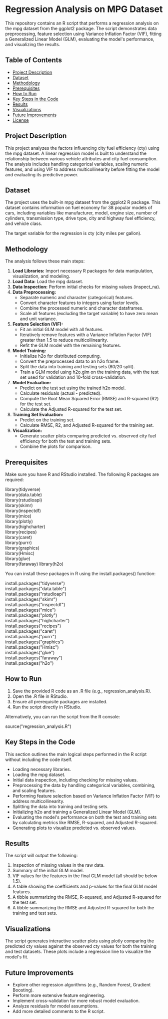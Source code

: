 # **Regression Analysis on MPG Dataset**

This repository contains an R script that performs a regression analysis on the mpg dataset from the ggplot2 package. The script demonstrates data preprocessing, feature selection using Variance Inflation Factor (VIF), fitting a Generalized Linear Model (GLM), evaluating the model's performance, and visualizing the results.

## **Table of Contents**

* [Project Description](#project-description)
* [Dataset](#dataset)
* [Methodology](#methodology)
* [Prerequisites](#prerequisites)
* [How to Run](#how-to-run)
* [Key Steps in the Code](#key-steps-in-the-code)
* [Results](#results)
* [Visualizations](#visualizations)
* [Future Improvements](#future-improvements)
* [License](#license)

## **Project Description**

This project analyzes the factors influencing city fuel efficiency (cty) using the mpg dataset. A linear regression model is built to understand the relationship between various vehicle attributes and city fuel consumption. The analysis includes handling categorical variables, scaling numeric features, and using VIF to address multicollinearity before fitting the model and evaluating its predictive power.

## **Dataset**

The project uses the built-in mpg dataset from the ggplot2 R package. This dataset contains information on fuel economy for 38 popular models of cars, including variables like manufacturer, model, engine size, number of cylinders, transmission type, drive type, city and highway fuel efficiency, and vehicle class.

The target variable for the regression is cty (city miles per gallon).

## **Methodology**

The analysis follows these main steps:

1. **Load Libraries:** Import necessary R packages for data manipulation, visualization, and modeling.  
2. **Load Data:** Load the mpg dataset.  
3. **Data Inspection:** Perform initial checks for missing values (inspect\_na).  
4. **Data Preprocessing:**  
   * Separate numeric and character (categorical) features.  
   * Convert character features to integers using factor levels.  
   * Combine the processed numeric and character dataframes.  
   * Scale all features (excluding the target variable) to have zero mean and unit variance.  
5. **Feature Selection (VIF):**  
   * Fit an initial GLM model with all features.  
   * Iteratively remove features with a Variance Inflation Factor (VIF) greater than 1.5 to reduce multicollinearity.  
   * Refit the GLM model with the remaining features.  
6. **Model Training:**  
   * Initialize h2o for distributed computing.  
   * Convert the preprocessed data to an h2o frame.  
   * Split the data into training and testing sets (80/20 split).  
   * Train a GLM model using h2o.glm on the training data, with the test set used for validation and 10-fold cross-validation.  
7. **Model Evaluation:**  
   * Predict on the test set using the trained h2o model.  
   * Calculate residuals (actual \- predicted).  
   * Compute the Root Mean Squared Error (RMSE) and R-squared (R2) for the test set.  
   * Calculate the Adjusted R-squared for the test set.  
8. **Training Set Evaluation:**  
   * Predict on the training set.  
   * Calculate RMSE, R2, and Adjusted R-squared for the training set.  
9. **Visualization:**  
   * Generate scatter plots comparing predicted vs. observed city fuel efficiency for both the test and training sets.  
   * Combine the plots for comparison.

## **Prerequisites**

Make sure you have R and RStudio installed. The following R packages are required:

library(tidyverse)  
library(data.table)  
library(rstudioapi)  
library(skimr)  
library(inspectdf)  
library(mice)  
library(plotly)  
library(highcharter)  
library(recipes)  
library(caret)  
library(purrr)  
library(graphics)  
library(Hmisc)  
library(glue)  
library(faraway) library(h2o)   

You can install these packages in R using the install.packages() function:

install.packages("tidyverse")  
install.packages("data.table")  
install.packages("rstudioapi")  
install.packages("skimr")  
install.packages("inspectdf")  
install.packages("mice")  
install.packages("plotly")  
install.packages("highcharter")  
install.packages("recipes")  
install.packages("caret")  
install.packages("purrr")  
install.packages("graphics")  
install.packages("Hmisc")  
install.packages("glue")  
install.packages("faraway")  
install.packages("h2o")

## **How to Run**

1. Save the provided R code as an .R file (e.g., regression\_analysis.R).  
2. Open the .R file in RStudio.  
3. Ensure all prerequisite packages are installed.  
4. Run the script directly in RStudio.

Alternatively, you can run the script from the R console:

source("regression\_analysis.R")

## **Key Steps in the Code**

This section outlines the main logical steps performed in the R script without including the code itself.

* Loading necessary libraries.  
* Loading the mpg dataset.  
* Initial data inspection, including checking for missing values.  
* Preprocessing the data by handling categorical variables, combining, and scaling features.  
* Performing feature selection based on Variance Inflation Factor (VIF) to address multicollinearity.  
* Splitting the data into training and testing sets.  
* Initializing h2o and training a Generalized Linear Model (GLM).  
* Evaluating the model's performance on both the test and training sets by calculating metrics like RMSE, R-squared, and Adjusted R-squared.  
* Generating plots to visualize predicted vs. observed values.

## **Results**

The script will output the following:

1. Inspection of missing values in the raw data.  
2. Summary of the initial GLM model.  
3. VIF values for the features in the final GLM model (all should be below 1.5).  
4. A table showing the coefficients and p-values for the final GLM model features.  
5. A tibble summarizing the RMSE, R-squared, and Adjusted R-squared for the test set.  
6. A tibble summarizing the RMSE and Adjusted R-squared for both the training and test sets.

## **Visualizations**

The script generates interactive scatter plots using plotly comparing the predicted cty values against the observed cty values for both the training and test datasets. These plots include a regression line to visualize the model's fit.

## **Future Improvements**

* Explore other regression algorithms (e.g., Random Forest, Gradient Boosting).  
* Perform more extensive feature engineering.  
* Implement cross-validation for more robust model evaluation.  
* Analyze residuals for model assumptions.  
* Add more detailed comments to the R script.

